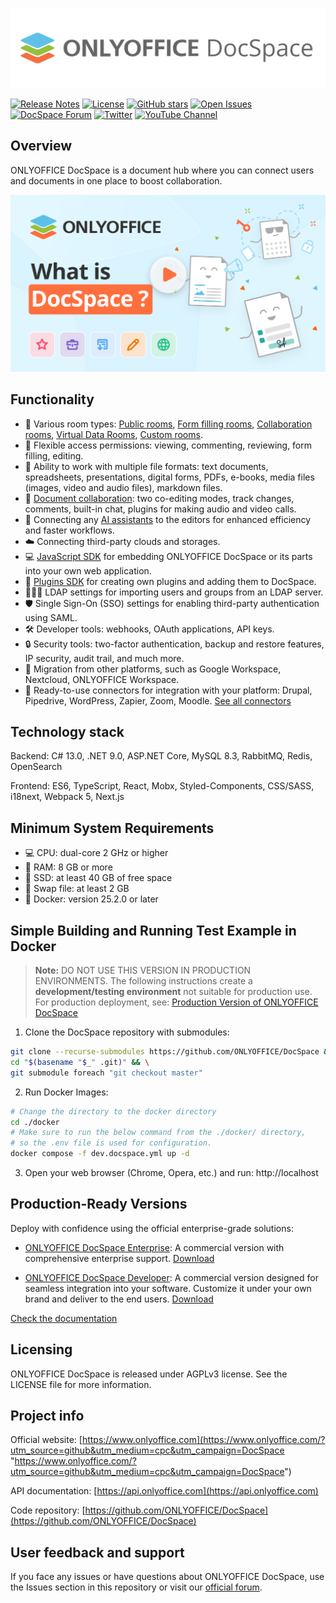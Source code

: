 ![DocSpace logo](./assets/DocSpace_logo.svg)

[![Release Notes](https://img.shields.io/github/release/ONLYOFFICE/DocSpace?style=flat-square)](https://github.com/ONLYOFFICE/DocSpace/releases)
[![License](https://img.shields.io/badge/license-AGPLv3-orange)](https://opensource.org/license/agpl-v3)
[![GitHub stars](https://img.shields.io/github/stars/ONLYOFFICE/DocSpace?style=flat-square)](https://star-history.com/#ONLYOFFICE/DocSpace)
[![Open Issues](https://img.shields.io/github/issues-raw/ONLYOFFICE/DocSpace?style=flat-square)](https://github.com/ONLYOFFICE/DocSpace/issues)
[![DocSpace Forum](https://img.shields.io/badge/DocSpace%20Forum-Discuss-white?style=social&logo=onlyoffice&color=white)](https://forum.onlyoffice.com/c/docspace/46)
[![Twitter](https://img.shields.io/twitter/url/https/twitter.com/ONLYOFFICE.svg?style=social&label=Follow%20%40ONLYOFFICE)](https://x.com/only_office)
[![YouTube Channel](https://img.shields.io/youtube/channel/subscribers/UCNxeQm7vVujR8eFPtpVAVNg?label=Subscribe)](https://www.youtube.com/@Onlyoffice_Community)

## Overview

ONLYOFFICE DocSpace is a document hub where you can connect users and documents in one place to boost collaboration.

<a href="https://www.youtube.com/watch?v=DU14HFeZErU&ab_channel=ONLYOFFICE" target="_blank"><img width="801px" src="./assets/DocSpace_with_youtube_button.svg" alt="What is DocSpace?"></a>

## Functionality

- 🚪 Various room types: [Public rooms](https://www.onlyoffice.com/public-rooms.aspx), [Form filling rooms](https://www.onlyoffice.com/form-filling-rooms.aspx), [Collaboration rooms](https://www.onlyoffice.com/collaboration-rooms.aspx), [Virtual Data Rooms](https://www.onlyoffice.com/virtual-data-rooms.aspx), [Custom rooms](https://www.onlyoffice.com/custom-rooms.aspx).
- 🔑 Flexible access permissions: viewing, commenting, reviewing, form filling, editing.
- 📄 Ability to work with multiple file formats: text documents, spreadsheets, presentations, digital forms, PDFs, e-books, media files (images, video and audio files), markdown files.
- 🤝 [Document collaboration](https://www.onlyoffice.com/seamless-collaboration.aspx): two co-editing modes, track changes, comments, built-in chat, plugins for making audio and video calls.
- 🤖 Connecting any [AI assistants](https://www.onlyoffice.com/ai-assistants.aspx) to the editors for enhanced efficiency and faster workflows.
- ☁️ Connecting third-party clouds and storages.
- 💻 [JavaScript SDK](https://api.onlyoffice.com/docspace/javascript-sdk/get-started/) for embedding ONLYOFFICE DocSpace or its parts into your own web application.
- 🧩 [Plugins SDK](https://api.onlyoffice.com/docspace/plugins-sdk/get-started/) for creating own plugins and adding them to DocSpace.
- 🧑‍🤝‍🧑 LDAP settings for importing users and groups from an LDAP server.
- 🛡️ Single Sign-On (SSO) settings for enabling third-party authentication using SAML.
- 🛠️ Developer tools: webhooks, OAuth applications, API keys.
- 🔒 Security tools: two-factor authentication, backup and restore features, IP security, audit trail, and much more.
- 🚚 Migration from other platforms, such as Google Workspace, Nextcloud, ONLYOFFICE Workspace.
- 🔌 Ready-to-use connectors for integration with your platform: Drupal, Pipedrive, WordPress, Zapier, Zoom, Moodle. [See all connectors](https://www.onlyoffice.com/all-connectors.aspx)

## Technology stack

Backend: C# 13.0, .NET 9.0, ASP.NET Core, MySQL 8.3, RabbitMQ, Redis, OpenSearch

Frontend: ES6, TypeScript, React, Mobx, Styled-Components, CSS/SASS, i18next, Webpack 5, Next.js

## Minimum System Requirements

- 💻 CPU: dual-core 2 GHz or higher
- 💾 RAM: 8 GB or more
- 💽 SSD: at least 40 GB of free space
- 🔄 Swap file: at least 2 GB
- 🐳 Docker: version 25.2.0 or later

## Simple Building and Running Test Example in Docker

> **Note:** DO NOT USE THIS VERSION IN PRODUCTION ENVIRONMENTS.
> The following instructions create a **development/testing environment**
> not suitable for production use. For production deployment, see:
> [Production Version of ONLYOFFICE DocSpace](https://www.onlyoffice.com/download.aspx#docspace-enterprise)

1. Clone the DocSpace repository with submodules:

```bash
git clone --recurse-submodules https://github.com/ONLYOFFICE/DocSpace && \
cd "$(basename "$_" .git)" && \
git submodule foreach "git checkout master"
```

2. Run Docker Images:

```bash
# Change the directory to the docker directory
cd ./docker
# Make sure to run the below command from the ./docker/ directory,
# so the .env file is used for configuration.
docker compose -f dev.docspace.yml up -d
```

3. Open your web browser (Chrome, Opera, etc.) and run: http://localhost

## Production-Ready Versions

Deploy with confidence using the official enterprise-grade solutions:

- [ONLYOFFICE DocSpace Enterprise](https://www.onlyoffice.com/docspace-enterprise.aspx): A commercial version with comprehensive enterprise support. [Download](https://www.onlyoffice.com/download.aspx#docspace-enterprise)

- [ONLYOFFICE DocSpace Developer](https://www.onlyoffice.com/docspace-developer.aspx): A commercial version designed for seamless integration into your software. Customize it under your own brand and deliver to the end users. [Download](https://www.onlyoffice.com/download-developer.aspx#docspace-developer)

[Check the documentation](https://helpcenter.onlyoffice.com/docspace/installation)

## Licensing

ONLYOFFICE DocSpace is released under AGPLv3 license. See the LICENSE file for more information.

## Project info

Official website: [https://www.onlyoffice.com](https://www.onlyoffice.com/?utm_source=github&utm_medium=cpc&utm_campaign=DocSpace "https://www.onlyoffice.com/?utm_source=github&utm_medium=cpc&utm_campaign=DocSpace")

API documentation: [https://api.onlyoffice.com](https://api.onlyoffice.com)

Code repository: [https://github.com/ONLYOFFICE/DocSpace](https://github.com/ONLYOFFICE/DocSpace)

## User feedback and support

If you face any issues or have questions about ONLYOFFICE DocSpace, use the Issues section in this repository or visit our [official forum](https://forum.onlyoffice.com/).
